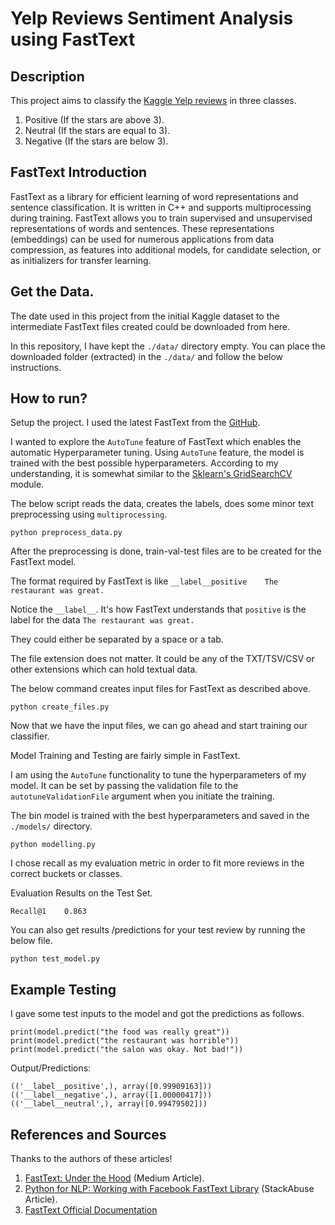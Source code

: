 # Yelp Reviews Sentiment Analysis using FastText

## Description

This project aims to classify the <a href="https://www.kaggle.com/yelp-dataset/yelp-dataset/version/4/">Kaggle Yelp reviews</a> in three classes.

1) Positive (If the stars are above 3).
2) Neutral  (If the stars are equal to 3).
3) Negative (If the stars are below 3).

## FastText Introduction

FastText as a library for efficient learning of word representations and sentence classification. It is written in C++ and supports multiprocessing during training. FastText allows you to train supervised and unsupervised representations of words and sentences. These representations (embeddings) can be used for numerous applications from data compression, as features into additional models, for candidate selection, or as initializers for transfer learning.

## Get the Data.

The date used in this project from the initial Kaggle dataset to the intermediate FastText files created could be downloaded from here.

In this repository, I have kept the `./data/` directory empty. You can place the downloaded folder (extracted) in the `./data/` and follow the below instructions.


## How to run?

Setup the project. I used the latest FastText from the <a href="https://github.com/facebookresearch/fastText">GitHub</a>.

I wanted to explore the `AutoTune` feature of FastText which enables the automatic Hyperparameter tuning. Using `AutoTune` feature, the model is trained with the best possible hyperparameters. According to my understanding, it is somewhat similar to the <a href="https://scikit-learn.org/stable/modules/generated/sklearn.model_selection.GridSearchCV.html">Sklearn's GridSearchCV</a> module.

The below script reads the data, creates the labels, does some minor text preprocessing using `multiprocessing`.

```
python preprocess_data.py
```

After the preprocessing is done, train-val-test files are to be created for the FastText model.

The format required by FastText is like `__label__positive    The restaurant was great.`

Notice the `__label__`. It's how FastText understands that `positive` is the label for the data `The restaurant was great.`

They could either be separated by a space or a tab.

The file extension does not matter. It could be any of the TXT/TSV/CSV or other extensions which can hold textual data.

The below command creates input files for FastText as described above.

```
python create_files.py
```

Now that we have the input files, we can go ahead and start training our classifier.

Model Training and Testing are fairly simple in FastText.

I am using the `AutoTune` functionality to tune the hyperparameters of my model. It can be set by passing the validation file to the `autotuneValidationFile` argument when you initiate the training.

The bin model is trained with the best hyperparameters and saved in the `./models/` directory. 

```
python modelling.py
```

I chose recall as my evaluation metric in order to fit more reviews in the correct buckets or classes.

Evaluation Results on the Test Set.

```
Recall@1	0.863
```

You can also get results /predictions for your test review by running the below file. 

```
python test_model.py
```

## Example Testing

I gave some test inputs to the model and got the predictions as follows. 

```
print(model.predict("the food was really great"))
print(model.predict("the restaurant was horrible"))
print(model.predict("the salon was okay. Not bad!"))
```

Output/Predictions:

```
(('__label__positive',), array([0.99909163]))
(('__label__negative',), array([1.00000417]))
(('__label__neutral',), array([0.99479502]))
```

## References and Sources

Thanks to the authors of these articles!

1) <a href="https://towardsdatascience.com/fasttext-under-the-hood-11efc57b2b3">FastText: Under the Hood</a> (Medium Article).
2) <a href="https://stackabuse.com/python-for-nlp-working-with-facebook-fasttext-library/">Python for NLP: Working with Facebook FastText Library</a> (StackAbuse Article).
3) <a href="https://fasttext.cc/">FastText Official Documentation</a> 
